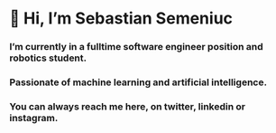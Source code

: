 # 👋 Hi, I’m Sebastian Semeniuc

### I’m currently in a fulltime software engineer position and robotics student.
 
### Passionate of machine learning and artificial intelligence.

### You can always reach me here, on twitter, linkedin or instagram.

